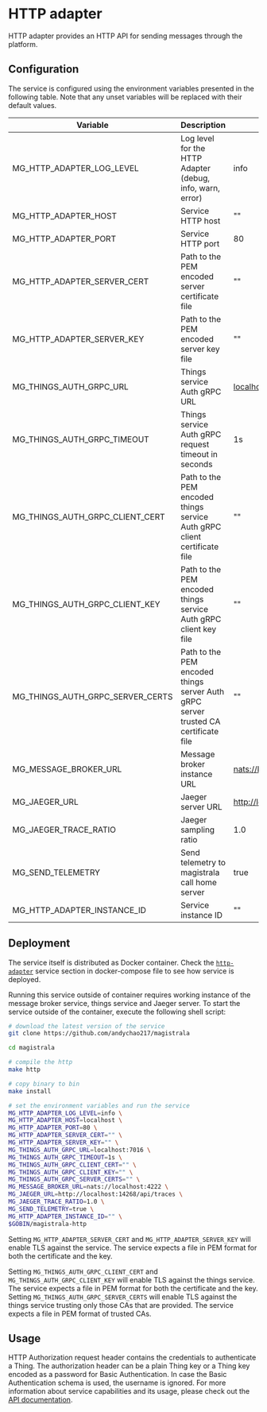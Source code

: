 # HTTP adapter

HTTP adapter provides an HTTP API for sending messages through the platform.

## Configuration

The service is configured using the environment variables presented in the following table. Note that any unset variables will be replaced with their default values.

| Variable                         | Description                                                                        | Default                             |
| -------------------------------- | ---------------------------------------------------------------------------------- | ----------------------------------- |
| MG_HTTP_ADAPTER_LOG_LEVEL        | Log level for the HTTP Adapter (debug, info, warn, error)                          | info                                |
| MG_HTTP_ADAPTER_HOST             | Service HTTP host                                                                  | ""                                  |
| MG_HTTP_ADAPTER_PORT             | Service HTTP port                                                                  | 80                                  |
| MG_HTTP_ADAPTER_SERVER_CERT      | Path to the PEM encoded server certificate file                                    | ""                                  |
| MG_HTTP_ADAPTER_SERVER_KEY       | Path to the PEM encoded server key file                                            | ""                                  |
| MG_THINGS_AUTH_GRPC_URL          | Things service Auth gRPC URL                                                       | <localhost:7016>                    |
| MG_THINGS_AUTH_GRPC_TIMEOUT      | Things service Auth gRPC request timeout in seconds                                | 1s                                  |
| MG_THINGS_AUTH_GRPC_CLIENT_CERT  | Path to the PEM encoded things service Auth gRPC client certificate file           | ""                                  |
| MG_THINGS_AUTH_GRPC_CLIENT_KEY   | Path to the PEM encoded things service Auth gRPC client key file                   | ""                                  |
| MG_THINGS_AUTH_GRPC_SERVER_CERTS | Path to the PEM encoded things server Auth gRPC server trusted CA certificate file | ""                                  |
| MG_MESSAGE_BROKER_URL            | Message broker instance URL                                                        | <nats://localhost:4222>             |
| MG_JAEGER_URL                    | Jaeger server URL                                                                  | <http://localhost:4318/v1/traces> |
| MG_JAEGER_TRACE_RATIO            | Jaeger sampling ratio                                                              | 1.0                                 |
| MG_SEND_TELEMETRY                | Send telemetry to magistrala call home server                                      | true                                |
| MG_HTTP_ADAPTER_INSTANCE_ID      | Service instance ID                                                                | ""                                  |

## Deployment

The service itself is distributed as Docker container. Check the [`http-adapter`](https://github.com/andychao217/magistrala/blob/main/docker/docker-compose.yml) service section in docker-compose file to see how service is deployed.

Running this service outside of container requires working instance of the message broker service, things service and Jaeger server.
To start the service outside of the container, execute the following shell script:

```bash
# download the latest version of the service
git clone https://github.com/andychao217/magistrala

cd magistrala

# compile the http
make http

# copy binary to bin
make install

# set the environment variables and run the service
MG_HTTP_ADAPTER_LOG_LEVEL=info \
MG_HTTP_ADAPTER_HOST=localhost \
MG_HTTP_ADAPTER_PORT=80 \
MG_HTTP_ADAPTER_SERVER_CERT="" \
MG_HTTP_ADAPTER_SERVER_KEY="" \
MG_THINGS_AUTH_GRPC_URL=localhost:7016 \
MG_THINGS_AUTH_GRPC_TIMEOUT=1s \
MG_THINGS_AUTH_GRPC_CLIENT_CERT="" \
MG_THINGS_AUTH_GRPC_CLIENT_KEY="" \
MG_THINGS_AUTH_GRPC_SERVER_CERTS="" \
MG_MESSAGE_BROKER_URL=nats://localhost:4222 \
MG_JAEGER_URL=http://localhost:14268/api/traces \
MG_JAEGER_TRACE_RATIO=1.0 \
MG_SEND_TELEMETRY=true \
MG_HTTP_ADAPTER_INSTANCE_ID="" \
$GOBIN/magistrala-http
```

Setting `MG_HTTP_ADAPTER_SERVER_CERT` and `MG_HTTP_ADAPTER_SERVER_KEY` will enable TLS against the service. The service expects a file in PEM format for both the certificate and the key.

Setting `MG_THINGS_AUTH_GRPC_CLIENT_CERT` and `MG_THINGS_AUTH_GRPC_CLIENT_KEY` will enable TLS against the things service. The service expects a file in PEM format for both the certificate and the key. Setting `MG_THINGS_AUTH_GRPC_SERVER_CERTS` will enable TLS against the things service trusting only those CAs that are provided. The service expects a file in PEM format of trusted CAs.

## Usage

HTTP Authorization request header contains the credentials to authenticate a Thing. The authorization header can be a plain Thing key or a Thing key encoded as a password for Basic Authentication. In case the Basic Authentication schema is used, the username is ignored. For more information about service capabilities and its usage, please check out the [API documentation](https://docs.api.magistrala.abstractmachines.fr/?urls.primaryName=http.yml).
